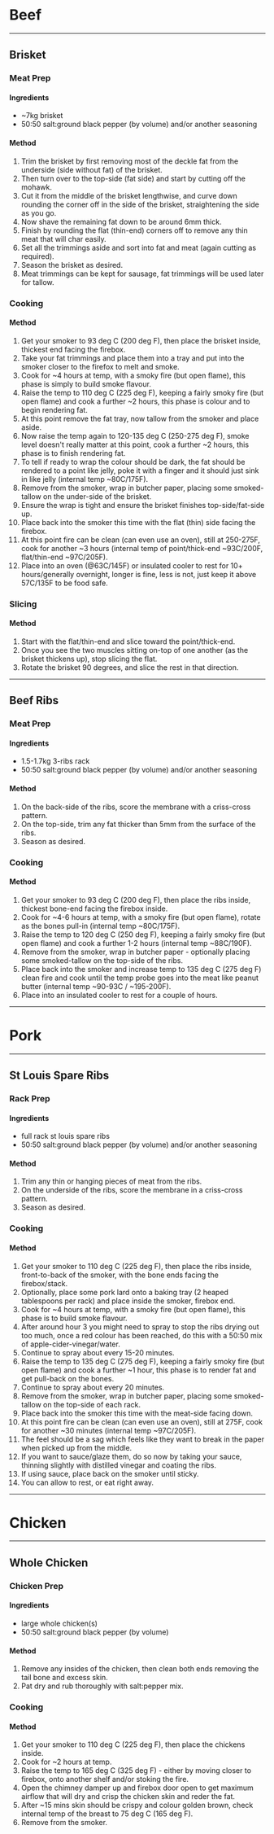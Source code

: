 # Beef

---

## Brisket

### Meat Prep

#### Ingredients

* ~7kg brisket
* 50:50 salt:ground black pepper (by volume) and/or another seasoning

#### Method

1. Trim the brisket by first removing most of the deckle fat from the underside (side without fat) of the brisket.
1. Then turn over to the top-side (fat side) and start by cutting off the mohawk.
1. Cut it from the middle of the brisket lengthwise, and curve down rounding the corner off in the side of the brisket, straightening the side as you go.
1. Now shave the remaining fat down to be around 6mm thick.
1. Finish by rounding the flat (thin-end) corners off to remove any thin meat that will char easily.
1. Set all the trimmings aside and sort into fat and meat (again cutting as required).
1. Season the brisket as desired.
1. Meat trimmings can be kept for sausage, fat trimmings will be used later for tallow.

### Cooking

#### Method

1. Get your smoker to 93 deg C (200 deg F), then place the brisket inside, thickest end facing the firebox.
1. Take your fat trimmings and place them into a tray and put into the smoker closer to the firefox to melt and smoke.
1. Cook for ~4 hours at temp, with a smoky fire (but open flame), this phase is simply to build smoke flavour.
1. Raise the temp to 110 deg C (225 deg F), keeping a fairly smoky fire (but open flame) and cook a further ~2 hours, this phase is colour and to begin rendering fat.
1. At this point remove the fat tray, now tallow from the smoker and place aside.
1. Now raise the temp again to 120-135 deg C (250-275 deg F), smoke level doesn't really matter at this point, cook a further ~2 hours, this phase is to finish rendering fat.
1. To tell if ready to wrap the colour should be dark, the fat should be rendered to a point like jelly, poke it with a finger and it should just sink in like jelly (internal temp ~80C/175F).
1. Remove from the smoker, wrap in butcher paper, placing some smoked-tallow on the under-side of the brisket.
1. Ensure the wrap is tight and ensure the brisket finishes top-side/fat-side up.
1. Place back into the smoker this time with the flat (thin) side facing the firebox.
1. At this point fire can be clean (can even use an oven), still at 250-275F, cook for another ~3 hours (internal temp of point/thick-end ~93C/200F, flat/thin-end ~97C/205F).
1. Place into an oven (@63C/145F) or insulated cooler to rest for 10+ hours/generally overnight, longer is fine, less is not, just keep it above 57C/135F to be food safe.

### Slicing

#### Method

1. Start with the flat/thin-end and slice toward the point/thick-end.
1. Once you see the two muscles sitting on-top of one another (as the brisket thickens up), stop slicing the flat.
1. Rotate the brisket 90 degrees, and slice the rest in that direction.

---

## Beef Ribs

### Meat Prep

#### Ingredients

* 1.5-1.7kg 3-ribs rack
* 50:50 salt:ground black pepper (by volume) and/or another seasoning

#### Method

1. On the back-side of the ribs, score the membrane with a criss-cross pattern.
1. On the top-side, trim any fat thicker than 5mm from the surface of the ribs.
1. Season as desired.

### Cooking

#### Method

1. Get your smoker to 93 deg C (200 deg F), then place the ribs inside, thickest bone-end facing the firebox inside.
1. Cook for ~4-6 hours at temp, with a smoky fire (but open flame), rotate as the bones pull-in (internal temp ~80C/175F).
1. Raise the temp to 120 deg C (250 deg F), keeping a fairly smoky fire (but open flame) and cook a further 1-2 hours (internal temp ~88C/190F).
1. Remove from the smoker, wrap in butcher paper - optionally placing some smoked-tallow on the top-side of the ribs.
1. Place back into the smoker and increase temp to 135 deg C (275 deg F) clean fire and cook until the temp probe goes into the meat like peanut butter (internal temp ~90-93C / ~195-200F).
1. Place into an insulated cooler to rest for a couple of hours.


---

# Pork

---

## St Louis Spare Ribs

### Rack Prep

#### Ingredients

* full rack st louis spare ribs
* 50:50 salt:ground black pepper (by volume) and/or another seasoning

#### Method

1. Trim any thin or hanging pieces of meat from the ribs.
1. On the underside of the ribs, score the membrane in a criss-cross pattern.
1. Season as desired.

### Cooking

#### Method

1. Get your smoker to 110 deg C (225 deg F), then place the ribs inside, front-to-back of the smoker, with the bone ends facing the firebox/stack.
1. Optionally, place some pork lard onto a baking tray (2 heaped tablespoons per rack) and place inside the smoker, firebox end.
1. Cook for ~4 hours at temp, with a smoky fire (but open flame), this phase is to build smoke flavour.
1. After around hour 3 you might need to spray to stop the ribs drying out too much, once a red colour has been reached, do this with a 50:50 mix of apple-cider-vinegar/water.
1. Continue to spray about every 15-20 minutes.
1. Raise the temp to 135 deg C (275 deg F), keeping a fairly smoky fire (but open flame) and cook a further ~1 hour, this phase is to render fat and get pull-back on the bones.
1. Continue to spray about every 20 minutes.
1. Remove from the smoker, wrap in butcher paper, placing some smoked-tallow on the top-side of each rack.
1. Place back into the smoker this time with the meat-side facing down.
1. At this point fire can be clean (can even use an oven), still at 275F, cook for another ~30 minutes (internal temp ~97C/205F).
1. The feel should be a sag which feels like they want to break in the paper when picked up from the middle.
1. If you want to sauce/glaze them, do so now by taking your sauce, thinning slightly with distilled vinegar and coating the ribs.
1. If using sauce, place back on the smoker until sticky.
1. You can allow to rest, or eat right away.


---

# Chicken

---

## Whole Chicken

### Chicken Prep

#### Ingredients

* large whole chicken(s)
* 50:50 salt:ground black pepper (by volume)

#### Method

1. Remove any insides of the chicken, then clean both ends removing the tail bone and excess skin.
1. Pat dry and rub thoroughly with salt:pepper mix.

### Cooking

#### Method

1. Get your smoker to 110 deg C (225 deg F), then place the chickens inside.
1. Cook for ~2 hours at temp.
1. Raise the temp to 165 deg C (325 deg F) - either by moving closer to firebox, onto another shelf and/or stoking the fire.
1. Open the chimney damper up and firebox door open to get maximum airflow that will dry and crisp the chicken skin and reder the fat.
1. After ~15 mins skin should be crispy and colour golden brown, check internal temp of the breast to 75 deg C (165 deg F).
1. Remove from the smoker.
